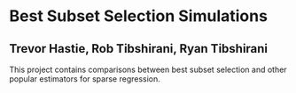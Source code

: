 # Best Subset Selection Simulations
## Trevor Hastie, Rob Tibshirani, Ryan Tibshirani

This project contains comparisons between best subset selection and other 
popular estimators for sparse regression.
